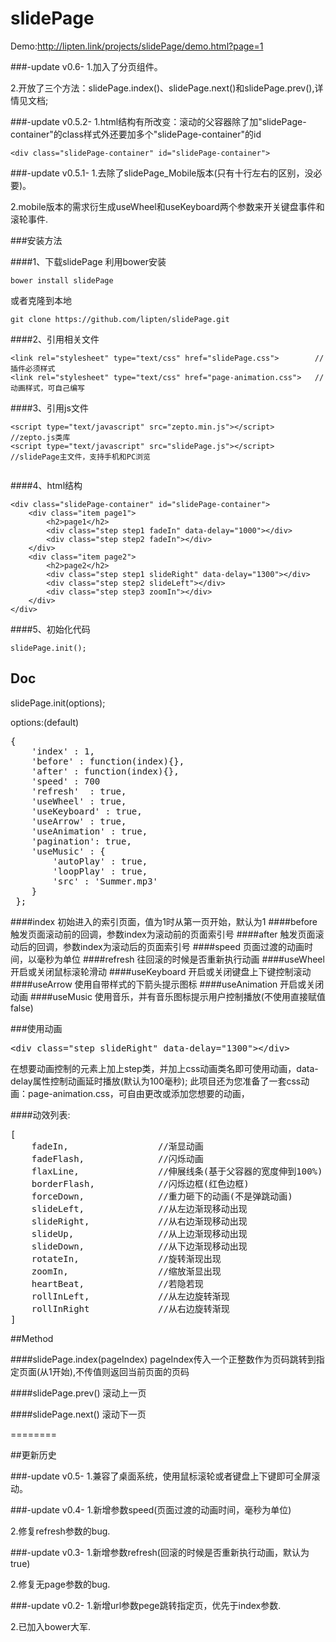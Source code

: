
# slidePage
Demo:http://lipten.link/projects/slidePage/demo.html?page=1


###-update v0.6-
1.加入了分页组件。

2.开放了三个方法：slidePage.index()、slidePage.next()和slidePage.prev(),详情见文档;


###-update v0.5.2-
1.html结构有所改变：滚动的父容器除了加"slidePage-container"的class样式外还要加多个"slidePage-container"的id
```
<div class="slidePage-container" id="slidePage-container">
```

###-update v0.5.1-
1.去除了slidePage_Mobile版本(只有十行左右的区别，没必要)。

2.mobile版本的需求衍生成useWheel和useKeyboard两个参数来开关键盘事件和滚轮事件.


###安装方法

####1、下载slidePage
利用bower安装
```
bower install slidePage
```
或者克隆到本地
```
git clone https://github.com/lipten/slidePage.git
```


####2、引用相关文件
```
<link rel="stylesheet" type="text/css" href="slidePage.css">        //插件必须样式
<link rel="stylesheet" type="text/css" href="page-animation.css">   //动画样式，可自己编写
```

####3、引用js文件
```
<script type="text/javascript" src="zepto.min.js"></script>         //zepto.js类库
<script type="text/javascript" src="slidePage.js"></script>         //slidePage主文件，支持手机和PC浏览
                                                                    
```

####4、html结构
```
<div class="slidePage-container" id="slidePage-container">
    <div class="item page1">
        <h2>page1</h2>
        <div class="step step1 fadeIn" data-delay="1000"></div>
        <div class="step step2 fadeIn"></div>
    </div>
    <div class="item page2">
        <h2>page2</h2>
        <div class="step step1 slideRight" data-delay="1300"></div>
        <div class="step step2 slideLeft"></div>
        <div class="step step3 zoomIn"></div>
    </div>
</div>
```


####5、初始化代码
```
slidePage.init();
```

## Doc
slidePage.init(options);

options:(default)

<pre>
{
    'index' : 1,
    'before' : function(index){},
    'after' : function(index){},
    'speed' : 700
    'refresh'  : true,
    'useWheel' : true,
    'useKeyboard' : true,
    'useArrow' : true,
    'useAnimation' : true,
    'pagination': true,
    'useMusic' : {
        'autoPlay' : true,
        'loopPlay' : true,
        'src' : 'Summer.mp3'
    }
 };
</pre>
####index
初始进入的索引页面，值为1时从第一页开始，默认为1
####before
触发页面滚动前的回调，参数index为滚动前的页面索引号
####after
触发页面滚动后的回调，参数index为滚动后的页面索引号
####speed
页面过渡的动画时间，以毫秒为单位
####refresh
往回滚的时候是否重新执行动画
####useWheel
开启或关闭鼠标滚轮滑动
####useKeyboard
开启或关闭键盘上下键控制滚动
####useArrow
使用自带样式的下箭头提示图标
####useAnimation
开启或关闭动画
####useMusic
使用音乐，并有音乐图标提示用户控制播放(不使用直接赋值false)

###使用动画
<pre>
&lt;div class="step slideRight" data-delay="1300"&gt;&lt;/div&gt;
</pre>
在想要动画控制的元素上加上step类，并加上css动画类名即可使用动画，data-delay属性控制动画延时播放(默认为100毫秒);
此项目还为您准备了一套css动画：page-animation.css，可自由更改或添加您想要的动画，

####动效列表:
<pre>
[
    fadeIn,                 //渐显动画
    fadeFlash,              //闪烁动画
    flaxLine,               //伸展线条(基于父容器的宽度伸到100%)
    borderFlash,            //闪烁边框(红色边框)
    forceDown,              //重力砸下的动画(不是弹跳动画)
    slideLeft,              //从左边渐现移动出现
    slideRight,             //从右边渐现移动出现
    slideUp,                //从上边渐现移动出现
    slideDown,              //从下边渐现移动出现
    rotateIn,               //旋转渐现出现
    zoomIn,                 //缩放渐显出现
    heartBeat,              //若隐若现
    rollInLeft,             //从左边旋转渐现
    rollInRight             //从右边旋转渐现
]
</pre>


##Method

####slidePage.index(pageIndex)
pageIndex传入一个正整数作为页码跳转到指定页面(从1开始),不传值则返回当前页面的页码

####slidePage.prev()
滚动上一页

####slidePage.next()
滚动下一页


========

##更新历史

###-update v0.5-
1.兼容了桌面系统，使用鼠标滚轮或者键盘上下键即可全屏滚动。

###-update v0.4-
1.新增参数speed(页面过渡的动画时间，毫秒为单位)

2.修复refresh参数的bug.

###-update v0.3-
1.新增参数refresh(回滚的时候是否重新执行动画，默认为true)

2.修复无page参数的bug.

###-update v0.2-
1.新增url参数pege跳转指定页，优先于index参数.

2.已加入bower大军.
